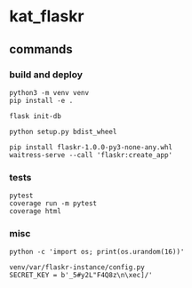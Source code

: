 # kat_flaskr

## commands
### build and deploy
```
python3 -m venv venv
pip install -e .

flask init-db

python setup.py bdist_wheel

pip install flaskr-1.0.0-py3-none-any.whl
waitress-serve --call 'flaskr:create_app'
```
### tests
```
pytest
coverage run -m pytest
coverage html
```
### misc
```
python -c 'import os; print(os.urandom(16))'

venv/var/flaskr-instance/config.py
SECRET_KEY = b'_5#y2L"F4Q8z\n\xec]/'
```
